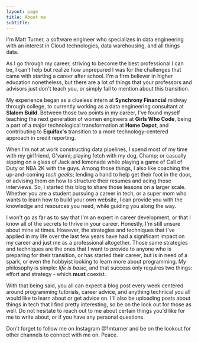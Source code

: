 ```yaml
---
layout: page
title: About me
subtitle:
---
```


I'm Matt Turner, a software engineer who specializes in data engineering with an interest in Cloud technologies, data warehousing, and all things data.

As I go through my career, striving to become the best professional I can be, I can't help but realize how unprepared I was for the challenges that came with starting a career after school. I'm a firm believer in higher education nonetheless, but there are a lot of things that your professors and advisors just don't teach you, or simply fail to mention about this transition.

My experience began as a clueless intern at **Synchrony Financial** midway through college, to currently working as a data engineering consultant at **Slalom Build**. Between those two points in my career, I've found myself teaching the next generation of women engineers at **Girls Who Code**, being a part of a major technological transformation at **Home Depot**,  and contributing to **Equifax's** transition to a more technology-centered approach in credit reporting.

When I'm not at work constructing data pipelines, I spend most of my time with my girlfriend, G'vanni; playing fetch with my dog, Champ; or casually sipping on a glass of Jack and lemonade while playing a game of Call of Duty or NBA 2K with the guys. Among those things, I also like coaching the up-and-coming _tech geeks_; lending a hand to help get their foot in the door, or advising them on how to structure their resumes and acing those interviews. So, I started this blog to share those lessons on a larger scale. Whether you are a student pursuing a career in tech, or a super mom who wants to learn how to build your own website, I can provide you with the knowledge and resources you need, while guiding you along the way.

I won't go as far as to say that I'm an expert in career development, or that I know all of the secrets to thrive in your career. Honestly, I'm still unsure about mine at times. However, the strategies and techniques that I've applied in my life over the last few years have had a significant impact on my career and just me as a professional altogether. Those same strategies and techniques are the ones that I want to provide to anyone who is preparing for their transition, or has started their career, but is in need of a spark, or even the hobbyist looking to learn more about programming. My philosophy is simple: _life is basic_, and that success only requires two things: effort and strategy - which **must** coexist.

With that being said, you all can expect a blog post every week centered around programming tutorials, career advice, and anything technical you all would like to learn about or get advice on. I'll also be uploading posts about things in tech that I find pretty interesting, so be on the look out for those as well. Do not hesitate to reach out to me about certain things you'd like for me to write about, or if you have any personal questions.

Don't forget to follow me on Instagram @1mturner and be on the lookout for other channels to connect with me on. Peace.
